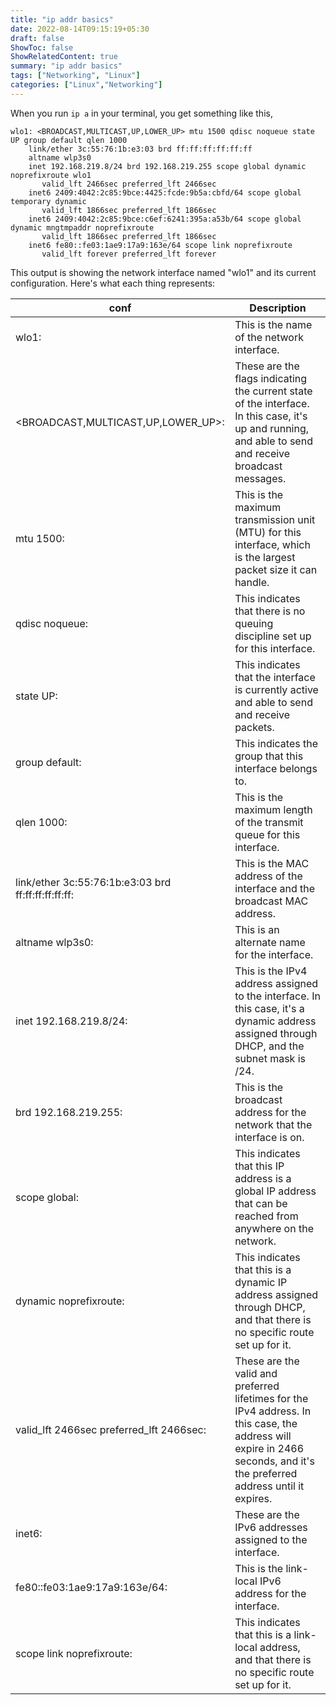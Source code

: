 ```yaml
---
title: "ip addr basics"
date: 2022-08-14T09:15:19+05:30
draft: false
ShowToc: false
ShowRelatedContent: true
summary: "ip addr basics"
tags: ["Networking", "Linux"]
categories: ["Linux","Networking"]
---
```


When you run `ip a` in your terminal, you get something like this,

```shell
wlo1: <BROADCAST,MULTICAST,UP,LOWER_UP> mtu 1500 qdisc noqueue state UP group default qlen 1000
    link/ether 3c:55:76:1b:e3:03 brd ff:ff:ff:ff:ff:ff
    altname wlp3s0
    inet 192.168.219.8/24 brd 192.168.219.255 scope global dynamic noprefixroute wlo1
       valid_lft 2466sec preferred_lft 2466sec
    inet6 2409:4042:2c85:9bce:4425:fcde:9b5a:cbfd/64 scope global temporary dynamic 
       valid_lft 1866sec preferred_lft 1866sec
    inet6 2409:4042:2c85:9bce:c6ef:6241:395a:a53b/64 scope global dynamic mngtmpaddr noprefixroute 
       valid_lft 1866sec preferred_lft 1866sec
    inet6 fe80::fe03:1ae9:17a9:163e/64 scope link noprefixroute 
       valid_lft forever preferred_lft forever
```       
       
       
This output is showing the network interface named "wlo1" and its current configuration. Here's what each thing represents:

|conf| Description|
|----|----|
|wlo1:| This is the name of the network interface.|
|<BROADCAST,MULTICAST,UP,LOWER_UP>:| These are the flags indicating the current state of the interface. In this case, it's up and running, and able to send and receive broadcast messages.|
|mtu 1500:| This is the maximum transmission unit (MTU) for this interface, which is the largest packet size it can handle.|
|qdisc noqueue:| This indicates that there is no queuing discipline set up for this interface.|
|state UP:| This indicates that the interface is currently active and able to send and receive packets.|
|group default: |This indicates the group that this interface belongs to.|
|qlen 1000: |This is the maximum length of the transmit queue for this interface.|
|link/ether 3c:55:76:1b:e3:03 brd ff:ff:ff:ff:ff:ff: |This is the MAC address of the interface and the broadcast MAC address.|
|altname wlp3s0:| This is an alternate name for the interface.|
|inet 192.168.219.8/24:| This is the IPv4 address assigned to the interface. In this case, it's a dynamic address assigned through DHCP, and the subnet mask is /24.|
|brd 192.168.219.255: |This is the broadcast address for the network that the interface is on.|
|scope global: |This indicates that this IP address is a global IP address that can be reached from anywhere on the network.|
|dynamic noprefixroute: |This indicates that this is a dynamic IP address assigned through DHCP, and that there is no specific route set up for it.|
|valid_lft 2466sec preferred_lft 2466sec: |These are the valid and preferred lifetimes for the IPv4 address. In this case, the address will expire in 2466 seconds, and it's the preferred address until it expires.|
|inet6:|These are the IPv6 addresses assigned to the interface.|
|fe80::fe03:1ae9:17a9:163e/64: |This is the link-local IPv6 address for the interface.|
|scope link noprefixroute:| This indicates that this is a link-local address, and that there is no specific route set up for it.|
